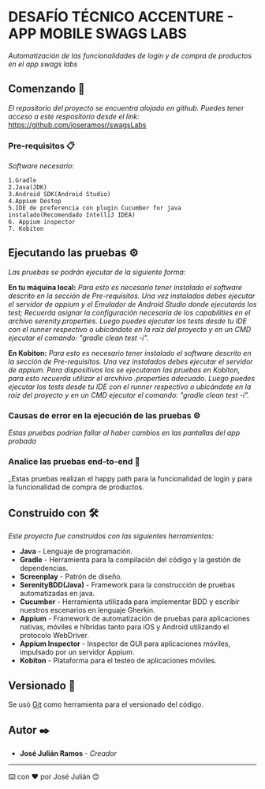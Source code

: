 # DESAFÍO TÉCNICO ACCENTURE - APP MOBILE SWAGS LABS

_Automatización de las funcionalidades de login y de compra de productos en el app swags labs_

## Comenzando 🚀

_El repositorio del proyecto se encuentra alojado en github. Puedes tener acceso a este respositorio desde el link:_
https://github.com/joseramosr/swagsLabs

### Pre-requisitos 📋

_Software necesario:_

```
1.Gradle
2.Java(JDK)
3.Android SDK(Android Studio)
4.Appium Destop
5.IDE de preferencia con plugin Cucumber for java instalado(Recomendado IntelliJ IDEA)
6. Appium inspector
7. Kobiton
```

## Ejecutando las pruebas ⚙️

_Las pruebas se podrán ejecutar de la siguiente forma:_


**En tu máquina local:** _Para esto es necesario tener instalado el software descrito en la sección de Pre-requisitos.
Una vez instalados debes ejecutar el servidor de appium y el Emulador de Android Studio donde ejecutarás los test; Recuerda
asignar la configuración necesaria de los capabilities en el archivo serenity.properties. Luego puedes ejecutar los tests
desde tu IDE con el runner respectivo o ubicándote en la raíz del proyecto y en un CMD ejecutar el comando:
"gradle clean test -i"._

**En Kobiton:** _Para esto es necesario tener instalado el software descrito en la sección de Pre-requisitos.
Una vez instalados debes ejecutar el servidor de appium. Para dispositivos Ios se ejecutaran las pruebas en Kobiton, para esto recuerda utilizar el arcvhivo .properties adecuado. Luego puedes ejecutar los tests desde tu IDE con el runner respectivo o ubicándote en la raíz del proyecto y en un CMD ejecutar el comando:
"gradle clean test -i"._

### Causas de error en la ejecución de las pruebas ⚙

_Estas pruebas podrían fallar al haber cambios en las pantallas del app probada_

### Analice las pruebas end-to-end 🔩

_Estas pruebas realizan el happy path para la funcionalidad de login y para la funcionalidad de compra de productos.

## Construido con 🛠️

_Este proyecto fue construidos con las siguientes herramientas:_

* **Java** - Lenguaje de programación.
* **Gradle** - Herramienta para la compilación del código y la gestión de dependencias.
* **Screenplay** - Patrón de diseño.
* **SerenityBDD(Java)** - Framework para la construcción de pruebas automatizadas en java.
* **Cucumber** - Herramienta utilizada para implementar BDD y escribir nuestros escenarios en lenguaje Gherkin.
* **Appium** - Framework de automatización de pruebas para aplicaciones nativas, móviles e híbridas tanto para iOS y
Android utilizando el protocolo WebDriver.
* **Appium Inspector** - Inspector de GUI para aplicaciones móviles, impulsado por un servidor Appium.
* **Kobiton** - Plataforma para el testeo de aplicaciones móviles. 

## Versionado 📌

Se usó [Git](https://git-scm.com/) como herramienta para el versionado del código.

## Autor ✒️

* **José Julián Ramos** - *Creador*

---
⌨️ con ❤️ por José Julián 😊
